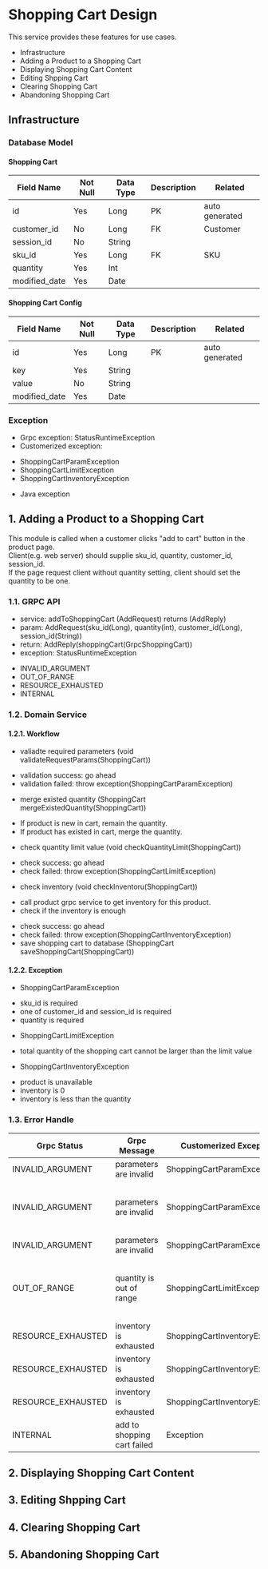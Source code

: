 # Shopping Cart Design
This service provides these features for use cases.
* Infrastructure
* Adding a Product to a Shopping Cart
* Displaying Shopping Cart Content
* Editing Shpping Cart
* Clearing Shopping Cart 
* Abandoning Shopping Cart

## Infrastructure

### Database Model

#### Shopping Cart
Field Name | Not Null | Data Type | Description | Related
---------- | -------- | --------- | ----------- | -------
id | Yes | Long | PK | auto generated |
customer_id | No | Long | FK | Customer
session_id | No | String |  |
sku_id | Yes | Long | FK | SKU
quantity | Yes | Int | |
modified_date | Yes | Date | |

#### Shopping Cart Config
Field Name | Not Null | Data Type | Description | Related
---------- | -------- | --------- | ----------- | -------
id | Yes | Long | PK | auto generated |
key | Yes | String | | 
value | No | String | |
modified_date | Yes | Date | |

### Exception
* Grpc exception: StatusRuntimeException
* Customerized exception:
 - ShoppingCartParamException
 - ShoppingCartLimitException
 - ShoppingCartInventoryException
* Java exception

## 1. Adding a Product to a Shopping Cart
This module is called when a customer clicks "add to cart" button in the product page.  
Client(e.g. web server) should supplie sku_id, quantity, customer_id, session_id.  
If the page request client without quantity setting, client should set the quantity to be one.

### 1.1. GRPC API

* service: addToShoppingCart (AddRequest) returns (AddReply)
* param: AddRequest(sku_id(Long), quantity(int), customer_id(Long), session_id(String))
* return: AddReply(shoppingCart(GrpcShoppingCart))
* exception: StatusRuntimeException
 - INVALID_ARGUMENT
 - OUT_OF_RANGE
 - RESOURCE_EXHAUSTED
 - INTERNAL

### 1.2. Domain Service

#### 1.2.1. Workflow
* valiadte required parameters (void validateRequestParams(ShoppingCart))
 - validation success: go ahead
 - validation failed: throw exception(ShoppingCartParamException)
* merge existed quantity (ShoppingCart mergeExistedQuantity(ShoppingCart))
 - If product is new in cart, remain the quantity.
 - If product has existed in cart, merge the quantity.
* check quantity limit value (void checkQuantityLimit(ShoppingCart))
 - check success: go ahead
 - check failed: throw exception(ShoppingCartLimitException)
* check inventory (void checkInventoru(ShoppingCart))
 - call product grpc service to get inventory for this product.
 - check if the inventory is enough
  * check success: go ahead
  * check failed: throw exception(ShoppingCartInventoryException)
* save shopping cart to database (ShoppingCart saveShoppingCart(ShoppingCart))

#### 1.2.2. Exception
* ShoppingCartParamException
 - sku_id is required
 - one of customer_id and session_id is required
 - quantity is required
* ShoppingCartLimitException
 - total quantity of the shopping cart cannot be larger than the limit value
* ShoppingCartInventoryException
 - product is unavailable
 - inventory is 0
 - inventory is less than the quantity

### 1.3. Error Handle

Grpc Status | Grpc Message | Customerized Exception | Customerized Message
----------- | ------------ | ---------------------- | --------------------
INVALID_ARGUMENT | parameters are invalid | ShoppingCartParamException | sku_id is required
INVALID_ARGUMENT | parameters are invalid | ShoppingCartParamException | one of customer_id and session_id is required
INVALID_ARGUMENT | parameters are invalid | ShoppingCartParamException | quantity is required
OUT_OF_RANGE | quantity is out of range | ShoppingCartLimitException | total quantity of the shopping cart cannot be larger than the limit value
RESOURCE_EXHAUSTED | inventory is exhausted | ShoppingCartInventoryException | product is unavailable
RESOURCE_EXHAUSTED | inventory is exhausted | ShoppingCartInventoryException | inventory is 0
RESOURCE_EXHAUSTED | inventory is exhausted | ShoppingCartInventoryException | inventory is less than the quantity
INTERNAL | add to shopping cart failed | Exception | 

## 2. Displaying Shopping Cart Content

## 3. Editing Shpping Cart

## 4. Clearing Shopping Cart 

## 5. Abandoning Shopping Cart